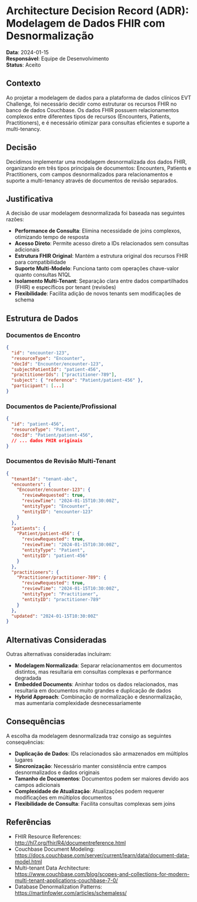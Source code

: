 # Architecture Decision Record (ADR): Modelagem de Dados FHIR com Desnormalização

**Data**: 2024-01-15  
**Responsável**: Equipe de Desenvolvimento  
**Status**: Aceito  

## Contexto

Ao projetar a modelagem de dados para a plataforma de dados clínicos EVT Challenge, foi necessário decidir como estruturar os recursos FHIR no banco de dados Couchbase. Os dados FHIR possuem relacionamentos complexos entre diferentes tipos de recursos (Encounters, Patients, Practitioners), e é necessário otimizar para consultas eficientes e suporte a multi-tenancy.

## Decisão

Decidimos implementar uma modelagem desnormalizada dos dados FHIR, organizando em três tipos principais de documentos: Encounters, Patients e Practitioners, com campos desnormalizados para relacionamentos e suporte a multi-tenancy através de documentos de revisão separados.

## Justificativa

A decisão de usar modelagem desnormalizada foi baseada nas seguintes razões:

- **Performance de Consulta**: Elimina necessidade de joins complexos, otimizando tempo de resposta
- **Acesso Direto**: Permite acesso direto a IDs relacionados sem consultas adicionais
- **Estrutura FHIR Original**: Mantém a estrutura original dos recursos FHIR para compatibilidade
- **Suporte Multi-Modelo**: Funciona tanto com operações chave-valor quanto consultas N1QL
- **Isolamento Multi-Tenant**: Separação clara entre dados compartilhados (FHIR) e específicos por tenant (revisões)
- **Flexibilidade**: Facilita adição de novos tenants sem modificações de schema

## Estrutura de Dados

### Documentos de Encontro
```json
{
  "id": "encounter-123",
  "resourceType": "Encounter",
  "docId": "Encounter/encounter-123",
  "subjectPatientId": "patient-456",
  "practitionerIds": ["practitioner-789"],
  "subject": { "reference": "Patient/patient-456" },
  "participant": [...]
}
```

### Documentos de Paciente/Profissional
```json
{
  "id": "patient-456",
  "resourceType": "Patient",
  "docId": "Patient/patient-456",
  // ... dados FHIR originais
}
```

### Documentos de Revisão Multi-Tenant
```json
{
  "tenantId": "tenant-abc",
  "encounters": {
    "Encounter/encounter-123": {
      "reviewRequested": true,
      "reviewTime": "2024-01-15T10:30:00Z",
      "entityType": "Encounter",
      "entityID": "encounter-123"
    }
  },
  "patients": {
    "Patient/patient-456": {
      "reviewRequested": true,
      "reviewTime": "2024-01-15T10:30:00Z",
      "entityType": "Patient",
      "entityID": "patient-456"
    }
  },
  "practitioners": {
    "Practitioner/practitioner-789": {
      "reviewRequested": true,
      "reviewTime": "2024-01-15T10:30:00Z",
      "entityType": "Practitioner",
      "entityID": "practitioner-789"
    }
  },
  "updated": "2024-01-15T10:30:00Z"
}
```

## Alternativas Consideradas

Outras alternativas consideradas incluíram:

- **Modelagem Normalizada**: Separar relacionamentos em documentos distintos, mas resultaria em consultas complexas e performance degradada
- **Embedded Documents**: Aninhar todos os dados relacionados, mas resultaria em documentos muito grandes e duplicação de dados
- **Hybrid Approach**: Combinação de normalização e desnormalização, mas aumentaria complexidade desnecessariamente

## Consequências

A escolha da modelagem desnormalizada traz consigo as seguintes consequências:

- **Duplicação de Dados**: IDs relacionados são armazenados em múltiplos lugares
- **Sincronização**: Necessário manter consistência entre campos desnormalizados e dados originais
- **Tamanho de Documentos**: Documentos podem ser maiores devido aos campos adicionais
- **Complexidade de Atualização**: Atualizações podem requerer modificações em múltiplos documentos
- **Flexibilidade de Consulta**: Facilita consultas complexas sem joins

## Referências

- FHIR Resource References: http://hl7.org/fhir/R4/documentreference.html
- Couchbase Document Modeling: https://docs.couchbase.com/server/current/learn/data/document-data-model.html
- Multi-tenant Data Architecture: https://www.couchbase.com/blog/scopes-and-collections-for-modern-multi-tenant-applications-couchbase-7-0/
- Database Denormalization Patterns: https://martinfowler.com/articles/schemaless/
